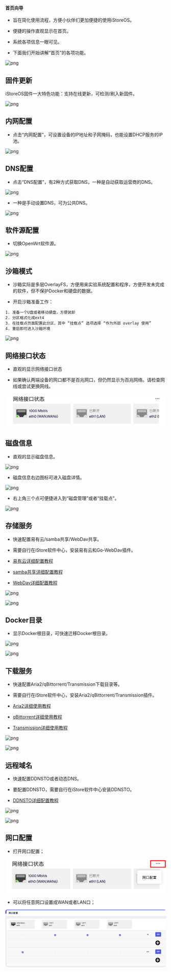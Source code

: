 #### 首页向导

* 旨在简化使用流程，方便小伙伴们更加便捷的使用iStoreOS。

* 便捷的操作直观显示在首页。

* 系统各项信息一眼可见。

* 下面我们开始讲解“首页”的各项功能。

![png](./picture/page1.png)


## 固件更新

iStoreOS固件一大特色功能：支持在线更新，可检测/刷入新固件。

![png](./picture/update.png)



## 内网配置

* 点击“内网配置”，可设置设备的IP地址和子网掩码，也能设置DHCP服务的IP池。

![png](./picture/network.png)


## DNS配置

* 点击“DNS配置”，有2种方式获取DNS，一种是自动获取运营商的DNS。

![png](./picture/dns1.png)

* 一种是手动设置DNS，可为公共DNS。

![png](./picture/dns2.png)



## 软件源配置

* 切换OpenWrt软件源。

![png](./picture/software_source.png)



## 沙箱模式

* 沙箱实际是多层OverlayFS，方便用来实验系统配置和程序，方便开发未完成的软件，但不保护Docker和硬盘的数据。

* 开启沙箱准备工作：
```
1. 准备一个U盘或者移动硬盘，方便装卸
2. 分区格式化成ext4
3. 在挂载点页面配置此分区，其中 “挂载点” 选项选择 “作为外部 overlay 使用”
4. 重启即可进入沙箱环境
```
![png](./picture/Sandbox.png)



## 网络接口状态

* 直观的显示网络接口状态  

* 如果确认两端设备的网口都不是百兆网口，但仍然显示为百兆网络。请检查网线或尝试更换网线。  

![png](./picture/network1.png)


## 磁盘信息

* 直观的显示磁盘信息。

![png](./picture/disk1.png)

* 磁盘信息右边图标可进入磁盘详情。

![png](./picture/disk2.png)

* 右上角三个点可便捷进入到“磁盘管理”或者“挂载点”。

![png](./picture/disk3.png)



## 存储服务

* 快速配置易有云/samba共享/WebDav共享。

* 需要自行在iStore软件中心，安装易有云和Go-WebDav插件。

* [易有云详细配置教程](https://doc.linkease.com/zh/guide/istoreos/software/linkease.html)

* [samba共享详细配置教程](https://doc.linkease.com/zh/guide/easepi/common.html#samba共享)

* [WebDav详细配置教程](https://doc.linkease.com/zh/guide/easepi/common.html#webdav共享)

![png](./picture/disk4.png)

![png](./picture/disk5.png)



## Docker目录

* 显示Docker根目录，可快速迁移Docker根目录。

![png](./picture/docker1.png)

![png](./picture/docker2.png)




## 下载服务

* 快速配置Aria2/qBittorrent/Transmission下载目录等。

* 需要自行在iStore软件中心，安装Aria2/qBittorrent/Transmission插件。

* [Aria2详细使用教程](https://doc.linkease.com/zh/guide/easepi/common.html#aria2下载)

* [qBittorrent详细使用教程](https://doc.linkease.com/zh/guide/easepi/common.html#qbittorrent下载)

* [Transmission详细使用教程](https://doc.linkease.com/zh/guide/easepi/common.html#transmission下载)

![png](./picture/download1.png)

![png](./picture/download2.png)



## 远程域名

* 快速配置DDNSTO或者动态DNS。

* 要配置DDNSTO，需要自行在iStore软件中心安装DDNSTO。

* [DDNSTO详细配置教程](https://doc.linkease.com/zh/guide/istoreos/software/ddnsto.html)

![png](./picture/ddns1.png)

![png](./picture/ddns2.png)

## 网口配置

* 打开网口配置；

![image](./picture/network5.png)

* 可以将任意网口设置成WAN或者LAN口；

![image](./picture/network4.png)

